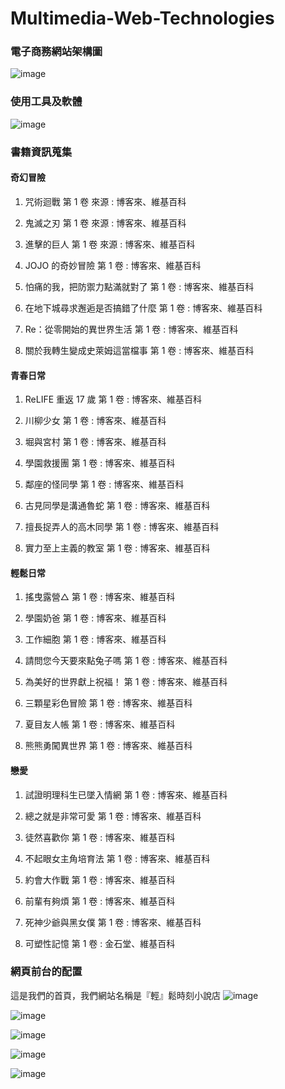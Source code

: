 # Multimedia-Web-Technologies

### 電子商務網站架構圖
![image](https://github.com/109021337/Multimedia-Web-Technologies/assets/80087148/565c7098-61df-4912-bac7-9fb94940e81f)

### 使用工具及軟體
![image](https://github.com/109021337/Multimedia-Web-Technologies/assets/80087148/54d3cbae-fe9f-487c-8052-b0209209bc22)

### 書籍資訊蒐集
#### 奇幻冒險
1.	咒術迴戰 第 1 卷 來源 : 博客來、維基百科

2.	鬼滅之刃 第 1 卷 來源 : 博客來、維基百科

3.	進擊的巨人 第 1 卷 來源 : 博客來、維基百科

4.	JOJO 的奇妙冒險 第 1 卷 : 博客來、維基百科

5.	怕痛的我，把防禦力點滿就對了 第 1 卷 : 博客來、維基百科

6.	在地下城尋求邂逅是否搞錯了什麼 第 1 卷 : 博客來、維基百科

7.	Re：從零開始的異世界生活 第 1 卷 : 博客來、維基百科

8.	關於我轉生變成史萊姆這當檔事 第 1 卷 : 博客來、維基百科

#### 青春日常
1.	ReLIFE 重返 17 歲 第 1 卷 : 博客來、維基百科

2.	川柳少女 第 1 卷 : 博客來、維基百科

3.	堀與宮村 第 1 卷 : 博客來、維基百科

4.	學園救援團 第 1 卷 : 博客來、維基百科

5.	鄰座的怪同學 第 1 卷 : 博客來、維基百科

6.	古見同學是溝通魯蛇 第 1 卷 : 博客來、維基百科

7.	擅長捉弄人的高木同學 第 1 卷 : 博客來、維基百科

8.	實力至上主義的教室 第 1 卷 : 博客來、維基百科


#### 輕鬆日常
1.	搖曳露營△ 第 1 卷 : 博客來、維基百科

2.	學園奶爸 第 1 卷 : 博客來、維基百科

3.	工作細胞 第 1 卷 : 博客來、維基百科

4.	請問您今天要來點兔子嗎 第 1 卷 : 博客來、維基百科

5.	為美好的世界獻上祝福！ 第 1 卷 : 博客來、維基百科

6.	三顆星彩色冒險 第 1 卷 : 博客來、維基百科

7.	夏目友人帳 第 1 卷 : 博客來、維基百科

8.	熊熊勇闖異世界 第 1 卷 : 博客來、維基百科
 

#### 戀愛
1.	試證明理科生已墜入情網 第 1 卷 : 博客來、維基百科

2.	總之就是非常可愛 第 1 卷 : 博客來、維基百科

3.	徒然喜歡你 第 1 卷 : 博客來、維基百科

4.	不起眼女主角培育法 第 1 卷 : 博客來、維基百科

5.	約會大作戰 第 1 卷 : 博客來、維基百科

6.	前輩有夠煩 第 1 卷 : 博客來、維基百科

7.	死神少爺與黑女僕 第 1 卷 : 博客來、維基百科

8.	可塑性記憶 第 1 卷 : 金石堂、維基百科

### 網頁前台的配置

這是我們的首頁，我們網站名稱是『輕』鬆時刻小說店
![image](https://github.com/109021337/Multimedia-Web-Technologies/assets/80087148/38ddd76b-af20-435f-958b-8b8f4384cc4d)

![image](https://github.com/109021337/Multimedia-Web-Technologies/assets/80087148/ccb17a3e-45e1-48d8-9183-fd3cbe0b9523)

![image](https://github.com/109021337/Multimedia-Web-Technologies/assets/80087148/03ac0886-f5da-41f5-a698-6c1a720bd76b)

![image](https://github.com/109021337/Multimedia-Web-Technologies/assets/80087148/c59086a0-ca60-4d31-a2e1-4b6b98081a9d)

![image](https://github.com/109021337/Multimedia-Web-Technologies/assets/80087148/1fe8217a-d0f0-4b78-abec-ccf84f001205)
